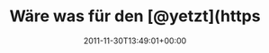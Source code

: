 ---
retweeted: false
source: <a href="http://itunes.apple.com/us/app/twitter/id409789998?mt=12" rel="nofollow">Twitter
  for Mac</a>
entities:
  hashtags: []
  symbols: []
  user_mentions:
  - name: yetzt
    screen_name: yetzt
    indices:
    - '17'
    - '23'
    id_str: '2902401'
    id: '2902401'
  urls: []
display_text_range:
- '0'
- '55'
favorite_count: '0'
id_str: '141876389677760512'
truncated: false
retweet_count: '0'
id: '141876389677760512'
created_at: Wed Nov 30 13:49:01 +0000 2011
favorited: false
full_text: "Wäre was für den [@yetzt](https://twitter.com/yetzt): \nDie Vorrantsdatenspeicherung."
lang: de
tags:
- pesos:twitter
date: '2011-11-30T13:49:01+00:00'
src: https://twitter.com/bascht/status/141876389677760512
original_url: https://twitter.com/bascht/status/141876389677760512
type: twitter_tweet
text: "Wäre was für den [@yetzt](https://twitter.com/yetzt): \nDie Vorrantsdatenspeicherung."
title: Wäre was für den [@yetzt](https

---